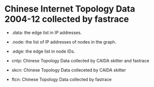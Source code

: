 Chinese Internet Topology Data 2004-12 collected by fastrace
==============

* .data: the edge list in IP addresses.
* .node: the list of IP addresses of nodes in the graph.
* .edge: the edge list in node IDs. 


* cntp: Chinese Topology Data collected by CAIDA skitter and fastrace
* skcn: Chinese Topology Data colleceted by CAIDA skitter
* ftcn: Chinese Topology Data collected by fastrace

